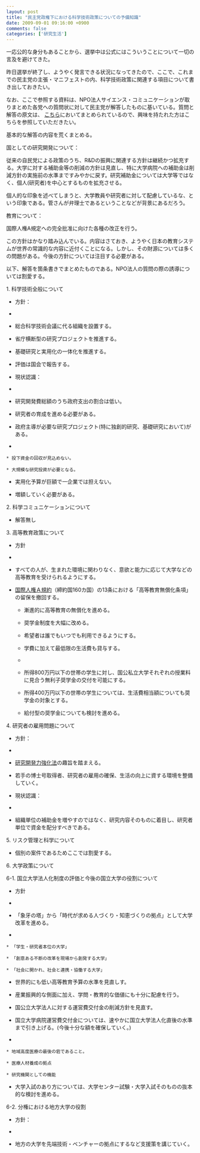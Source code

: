 ```yaml
---
layout: post
title: "民主党政権下における科学技術政策についての予備知識"
date: 2009-09-01 09:16:00 +0900
comments: false
categories: ['研究生活']
---
```

一応公的な身分もあることから、選挙中は公式にはこういうことについて一切の言及を避けてきた。

昨日選挙が終了し、ようやく発言できる状況になってきたので、ここで、これまでの民主党の主張・マニフェストの内、科学技術政策に関連する項目について書き出しておきたい。

なお、ここで参照する資料は、NPO法人サイエンス・コミュニケーションが取りまとめた各党への質問状に対して民主党が解答したものに基いている。質問と解答の原文は、 [こちら][1]においてまとめられているので、興味を持たれた方はこちらを参照していただきたい。

基本的な解答の内容を荒くまとめる。

国としての研究開発について：

従来の自民党による政策のうち、R&amp;Dの振興に関連する方針は継続かつ拡充する。大学に対する補助金等の削減の方針は見直し、特に大学病院への補助金は削減方針の実施前の水準まですみやかに戻す。研究補助金については大学等ではなく、個人(研究者)を中心とするものを拡充させる。

個人的な印象を述べてしまうと、大学教員や研究者に対して配慮しているな、という印象である。管さんが弁理士であるということなどが背景にあるだろう。

教育について：

国際人権A規定への完全批准に向けた各種の改正を行う。

この方針はかなり踏み込んでいる。内容はさておき、ようやく日本の教育システムが世界の常識的な内容に近付くことになる。しかし、その財源については多くの問題がある。今後の方針については注目する必要がある。

以下、解答を箇条書きでまとめたものである。NPO法人の質問の際の誘導については割愛する。

1\. 科学技術全般について

* 方針：

* 

  * 総合科学技術会議に代る組織を設置する。

  * 省庁横断型の研究プロジェクトを推進する。

  * 基礎研究と実用化の一体化を推進する。

  * 評価は国会で報告する。 

* 現状認識：

* 

  * 研究開発費総額のうち政府支出の割合は低い。 

  * 研究者の育成を進める必要がある。

  * 政府主導が必要な研究プロジェクト(特に独創的研究、基礎研究において)がある。 

  * 

    * 投下資金の回収が見込めない。 

    * 大規模な研究投資が必要となる。 

  * 実用化予算が巨額で一企業では担えない。

  * 増額していく必要がある。 

2\. 科学コミュニケーションについて

* 解答無し

3\. 高等教育政策について

* 方針

* 

  * すべての人が、生まれた環境に関わりなく、意欲と能力に応じて大学などの高等教育を受けられるようにする。

  * [国際人権Ａ規約][2]（締約国160カ国）の13条における「高等教育無償化条項」の留保を撤回する。

    * 漸進的に高等教育の無償化を進める。

    * 奨学金制度を大幅に改める。

    * 希望者は誰でもいつでも利用できるようにする。

    * 学費に加えて最低限の生活費も貸与する。

    * 

      * 所得800万円以下の世帯の学生に対し、国公私立大学それぞれの授業料に見合う無利子奨学金の交付を可能にする。 

      * 所得400万円以下の世帯の学生については、生活費相当額についても奨学金の対象とする。

      * 給付型の奨学金についても検討を進める。

4\. 研究者の雇用問題について

* 方針：

* 

  * [研究開発力強化法][3]の趣旨を踏まえる。

  * 若手の博士号取得者、研究者の雇用の確保、生活の向上に資する環境を整備していく。

* 現状認識：

* 

  * 組織単位の補助金を増やすのではなく、研究内容そのものに着目し、研究者単位で資金を配分すべきである。

5\. リスク管理と科学について

* 個別の案件であるためここでは割愛する。

6\. 大学政策について

6-1. 国立大学法人化制度の評価と今後の国立大学の役割について

* 方針

* 

  * 「象牙の塔」から「時代が求める人づくり・知恵づくりの拠点」として大学改革を進める。 

  * 

    * 「学生・研究者本位の大学」 

    * 「創意ある不断の改革を現場から創発する大学」

    * 「社会に開かれ、社会と連携・協働する大学」

  * 世界的にも低い高等教育予算の水準を見直しす。

  * 産業振興的な側面に加え、学問・教育的な価値にも十分に配慮を行う。

  * 国公立大学法人に対する運営費交付金の削減方針を見直す。

  * 国立大学病院運営費交付金については、速やかに国立大学法人化直後の水準まで引き上げる。(今後十分な額を確保していく。)

  * 

    * 地域高度医療の最後の砦であること。 

    * 医療人材養成の拠点

    * 研究機関としての機能

  * 大学入試のあり方については、大学センター試験・大学入試そのものの抜本的な検討を進める。

6-2. 分権における地方大学の役割

* 方針：

* 

  * 地方の大学を先端技術・ベンチャーの拠点にするなど支援策を講じていく。

 

  [1]: http://d.hatena.ne.jp/scicom/20090808/p1 "NPO法人サイエンス・コミュニケーション"

  [2]: http://www.mofa.go.jp/Mofaj/Gaiko/kiyaku/2b_004.html "経済的、社会的及び文化的権利に関する国際規約（A規約）"

  [3]: http://law.e-gov.go.jp/announce/H20HO063.html "研究開発システムの改革の推進等による研究開発能力の強化及び研究開発等の効率的推進等に関する法律"